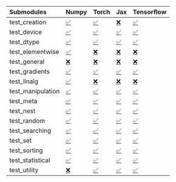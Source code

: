 | Submodules        | Numpy                                                                                                                           | Torch                                                                                                                           | Jax                                                                                                                             | Tensorflow                                                                                                                      |
|:------------------|:--------------------------------------------------------------------------------------------------------------------------------|:--------------------------------------------------------------------------------------------------------------------------------|:--------------------------------------------------------------------------------------------------------------------------------|:--------------------------------------------------------------------------------------------------------------------------------|
| test_creation     | <a href="https://github.com/unifyai/ivy/runs/8170412664?check_suite_focus=true" rel="noopener noreferrer" target="_blank">✅</a> | <a href="https://github.com/unifyai/ivy/runs/8170413252?check_suite_focus=true" rel="noopener noreferrer" target="_blank">✅</a> | <a href="https://github.com/unifyai/ivy/runs/8170413757?check_suite_focus=true" rel="noopener noreferrer" target="_blank">❌</a> | <a href="https://github.com/unifyai/ivy/runs/8170414312?check_suite_focus=true" rel="noopener noreferrer" target="_blank">✅</a> |
| test_device       | <a href="https://github.com/unifyai/ivy/runs/8170412709?check_suite_focus=true" rel="noopener noreferrer" target="_blank">✅</a> | <a href="https://github.com/unifyai/ivy/runs/8170413267?check_suite_focus=true" rel="noopener noreferrer" target="_blank">✅</a> | <a href="https://github.com/unifyai/ivy/runs/8170413785?check_suite_focus=true" rel="noopener noreferrer" target="_blank">✅</a> | <a href="https://github.com/unifyai/ivy/runs/8170414350?check_suite_focus=true" rel="noopener noreferrer" target="_blank">✅</a> |
| test_dtype        | <a href="https://github.com/unifyai/ivy/runs/8170412765?check_suite_focus=true" rel="noopener noreferrer" target="_blank">✅</a> | <a href="https://github.com/unifyai/ivy/runs/8170413292?check_suite_focus=true" rel="noopener noreferrer" target="_blank">✅</a> | <a href="https://github.com/unifyai/ivy/runs/8170413831?check_suite_focus=true" rel="noopener noreferrer" target="_blank">✅</a> | <a href="https://github.com/unifyai/ivy/runs/8170414386?check_suite_focus=true" rel="noopener noreferrer" target="_blank">✅</a> |
| test_elementwise  | <a href="https://github.com/unifyai/ivy/runs/8170412793?check_suite_focus=true" rel="noopener noreferrer" target="_blank">✅</a> | <a href="https://github.com/unifyai/ivy/runs/8170413318?check_suite_focus=true" rel="noopener noreferrer" target="_blank">❌</a> | <a href="https://github.com/unifyai/ivy/runs/8170413868?check_suite_focus=true" rel="noopener noreferrer" target="_blank">❌</a> | <a href="https://github.com/unifyai/ivy/runs/8170414428?check_suite_focus=true" rel="noopener noreferrer" target="_blank">❌</a> |
| test_general      | <a href="https://github.com/unifyai/ivy/runs/8170412833?check_suite_focus=true" rel="noopener noreferrer" target="_blank">❌</a> | <a href="https://github.com/unifyai/ivy/runs/8170413350?check_suite_focus=true" rel="noopener noreferrer" target="_blank">❌</a> | <a href="https://github.com/unifyai/ivy/runs/8170413907?check_suite_focus=true" rel="noopener noreferrer" target="_blank">❌</a> | <a href="https://github.com/unifyai/ivy/runs/8170414468?check_suite_focus=true" rel="noopener noreferrer" target="_blank">❌</a> |
| test_gradients    | <a href="https://github.com/unifyai/ivy/runs/8170412862?check_suite_focus=true" rel="noopener noreferrer" target="_blank">✅</a> | <a href="https://github.com/unifyai/ivy/runs/8170413375?check_suite_focus=true" rel="noopener noreferrer" target="_blank">✅</a> | <a href="https://github.com/unifyai/ivy/runs/8170413930?check_suite_focus=true" rel="noopener noreferrer" target="_blank">✅</a> | <a href="https://github.com/unifyai/ivy/runs/8170414519?check_suite_focus=true" rel="noopener noreferrer" target="_blank">✅</a> |
| test_linalg       | <a href="https://github.com/unifyai/ivy/runs/8170412898?check_suite_focus=true" rel="noopener noreferrer" target="_blank">✅</a> | <a href="https://github.com/unifyai/ivy/runs/8170413406?check_suite_focus=true" rel="noopener noreferrer" target="_blank">❌</a> | <a href="https://github.com/unifyai/ivy/runs/8170413953?check_suite_focus=true" rel="noopener noreferrer" target="_blank">❌</a> | <a href="https://github.com/unifyai/ivy/runs/8170414569?check_suite_focus=true" rel="noopener noreferrer" target="_blank">❌</a> |
| test_manipulation | <a href="https://github.com/unifyai/ivy/runs/8170412932?check_suite_focus=true" rel="noopener noreferrer" target="_blank">✅</a> | <a href="https://github.com/unifyai/ivy/runs/8170413424?check_suite_focus=true" rel="noopener noreferrer" target="_blank">✅</a> | <a href="https://github.com/unifyai/ivy/runs/8170413977?check_suite_focus=true" rel="noopener noreferrer" target="_blank">✅</a> | <a href="https://github.com/unifyai/ivy/runs/8170414611?check_suite_focus=true" rel="noopener noreferrer" target="_blank">✅</a> |
| test_meta         | <a href="https://github.com/unifyai/ivy/runs/8170412971?check_suite_focus=true" rel="noopener noreferrer" target="_blank">✅</a> | <a href="https://github.com/unifyai/ivy/runs/8170413455?check_suite_focus=true" rel="noopener noreferrer" target="_blank">✅</a> | <a href="https://github.com/unifyai/ivy/runs/8170414001?check_suite_focus=true" rel="noopener noreferrer" target="_blank">✅</a> | <a href="https://github.com/unifyai/ivy/runs/8170414651?check_suite_focus=true" rel="noopener noreferrer" target="_blank">✅</a> |
| test_nest         | <a href="https://github.com/unifyai/ivy/runs/8170413010?check_suite_focus=true" rel="noopener noreferrer" target="_blank">✅</a> | <a href="https://github.com/unifyai/ivy/runs/8170413482?check_suite_focus=true" rel="noopener noreferrer" target="_blank">✅</a> | <a href="https://github.com/unifyai/ivy/runs/8170414048?check_suite_focus=true" rel="noopener noreferrer" target="_blank">✅</a> | <a href="https://github.com/unifyai/ivy/runs/8170414700?check_suite_focus=true" rel="noopener noreferrer" target="_blank">✅</a> |
| test_random       | <a href="https://github.com/unifyai/ivy/runs/8170413047?check_suite_focus=true" rel="noopener noreferrer" target="_blank">✅</a> | <a href="https://github.com/unifyai/ivy/runs/8170413503?check_suite_focus=true" rel="noopener noreferrer" target="_blank">✅</a> | <a href="https://github.com/unifyai/ivy/runs/8170414081?check_suite_focus=true" rel="noopener noreferrer" target="_blank">✅</a> | <a href="https://github.com/unifyai/ivy/runs/8170414724?check_suite_focus=true" rel="noopener noreferrer" target="_blank">✅</a> |
| test_searching    | <a href="https://github.com/unifyai/ivy/runs/8170413081?check_suite_focus=true" rel="noopener noreferrer" target="_blank">✅</a> | <a href="https://github.com/unifyai/ivy/runs/8170413535?check_suite_focus=true" rel="noopener noreferrer" target="_blank">✅</a> | <a href="https://github.com/unifyai/ivy/runs/8170414113?check_suite_focus=true" rel="noopener noreferrer" target="_blank">✅</a> | <a href="https://github.com/unifyai/ivy/runs/8170414760?check_suite_focus=true" rel="noopener noreferrer" target="_blank">✅</a> |
| test_set          | <a href="https://github.com/unifyai/ivy/runs/8170413113?check_suite_focus=true" rel="noopener noreferrer" target="_blank">✅</a> | <a href="https://github.com/unifyai/ivy/runs/8170413582?check_suite_focus=true" rel="noopener noreferrer" target="_blank">✅</a> | <a href="https://github.com/unifyai/ivy/runs/8170414156?check_suite_focus=true" rel="noopener noreferrer" target="_blank">✅</a> | <a href="https://github.com/unifyai/ivy/runs/8170414788?check_suite_focus=true" rel="noopener noreferrer" target="_blank">✅</a> |
| test_sorting      | <a href="https://github.com/unifyai/ivy/runs/8170413162?check_suite_focus=true" rel="noopener noreferrer" target="_blank">✅</a> | <a href="https://github.com/unifyai/ivy/runs/8170413635?check_suite_focus=true" rel="noopener noreferrer" target="_blank">✅</a> | <a href="https://github.com/unifyai/ivy/runs/8170414189?check_suite_focus=true" rel="noopener noreferrer" target="_blank">✅</a> | <a href="https://github.com/unifyai/ivy/runs/8170414812?check_suite_focus=true" rel="noopener noreferrer" target="_blank">✅</a> |
| test_statistical  | <a href="https://github.com/unifyai/ivy/runs/8170413199?check_suite_focus=true" rel="noopener noreferrer" target="_blank">✅</a> | <a href="https://github.com/unifyai/ivy/runs/8170413681?check_suite_focus=true" rel="noopener noreferrer" target="_blank">✅</a> | <a href="https://github.com/unifyai/ivy/runs/8170414225?check_suite_focus=true" rel="noopener noreferrer" target="_blank">✅</a> | <a href="https://github.com/unifyai/ivy/runs/8170414834?check_suite_focus=true" rel="noopener noreferrer" target="_blank">✅</a> |
| test_utility      | <a href="https://github.com/unifyai/ivy/runs/8170413227?check_suite_focus=true" rel="noopener noreferrer" target="_blank">❌</a> | <a href="https://github.com/unifyai/ivy/runs/8170413728?check_suite_focus=true" rel="noopener noreferrer" target="_blank">✅</a> | <a href="https://github.com/unifyai/ivy/runs/8170414274?check_suite_focus=true" rel="noopener noreferrer" target="_blank">✅</a> | <a href="https://github.com/unifyai/ivy/runs/8170414852?check_suite_focus=true" rel="noopener noreferrer" target="_blank">✅</a> |